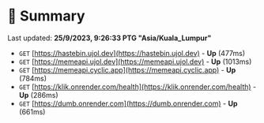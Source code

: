 # 📖 Summary
Last updated: **25/9/2023, 9:26:33 PTG "Asia/Kuala_Lumpur"**

- `GET` [https://hastebin.ujol.dev](https://hastebin.ujol.dev) - **Up** (477ms)
- `GET` [https://memeapi.ujol.dev](https://memeapi.ujol.dev) - **Up** (1013ms)
- `GET` [https://memeapi.cyclic.app](https://memeapi.cyclic.app) - **Up** (784ms)
- `GET` [https://klik.onrender.com/health](https://klik.onrender.com/health) - **Up** (286ms)
- `GET` [https://dumb.onrender.com](https://dumb.onrender.com) - **Up** (661ms)
